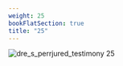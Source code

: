 ```yaml
---
weight: 25
bookFlatSection: true
title: "25"
---
```


![dre_s_perrjured_testimony 25 ](../../jpg/dpjt_25.jpg)



